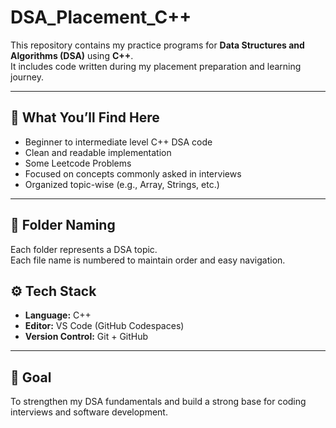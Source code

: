 # DSA_Placement_C++

This repository contains my practice programs for **Data Structures and Algorithms (DSA)** using **C++**.  
It includes code written during my placement preparation and learning journey.

---

## 🚀 What You’ll Find Here

- Beginner to intermediate level C++ DSA code
- Clean and readable implementation
- Some Leetcode Problems
- Focused on concepts commonly asked in interviews
- Organized topic-wise (e.g., Array, Strings, etc.)

---

## 📂 Folder Naming

Each folder represents a DSA topic.  
Each file name is numbered to maintain order and easy navigation.

## ⚙️ Tech Stack

- **Language:** C++
- **Editor:** VS Code (GitHub Codespaces)
- **Version Control:** Git + GitHub

---

## 🎯 Goal

To strengthen my DSA fundamentals and build a strong base for coding interviews and software development.

